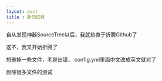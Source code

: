 ```yaml
---
layout: post
title : 新的征程
---
```

自从发现神器SourceTree以后，我就热衷于折腾Github了

这不，我又开始折腾了

想删掉一些文件，老是出错， config.yml里面中文改成英文就对了

删除很多文件的测试